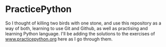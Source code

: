 # PracticePython

So I thought of killing two birds with one stone, and use this repository as a way of both, learning to use Git and Github, as well as practising and learning Python language.
I'll be adding the solutions to the exercises of www.practicepython.org here as I go through them.